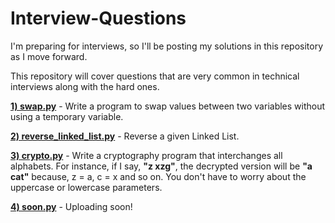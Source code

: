 # Interview-Questions
I'm preparing for interviews, so I'll be posting my solutions in this repository as I move forward.

This repository will cover questions that are very common in technical interviews along with the hard ones.

<b><a href="https://github.com/bootkernel/Interview-Questions/blob/master/swap.py">1) swap.py</a></b> - Write a program to swap values between two variables without using a temporary variable.

<b><a href="https://github.com/bootkernel/Interview-Questions/blob/master/reverse_linked_list.py">2) reverse_linked_list.py</a></b> - Reverse a given Linked List.

<b><a href="https://github.com/bootkernel/Interview-Questions/blob/master/crypto.py">3) crypto.py</a></b> - Write a cryptography program that interchanges all alphabets. For instance, if I say, <b>"z xzg"</b>, the decrypted version will be <b>"a cat"</b> because, z = a, c = x and so on. You don't have to worry about the uppercase or lowercase parameters.

<b><a href="#">4) soon.py</a></b> - Uploading soon!



